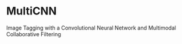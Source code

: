 MultiCNN
========

Image Tagging with a Convolutional Neural Network and Multimodal Collaborative Filtering
